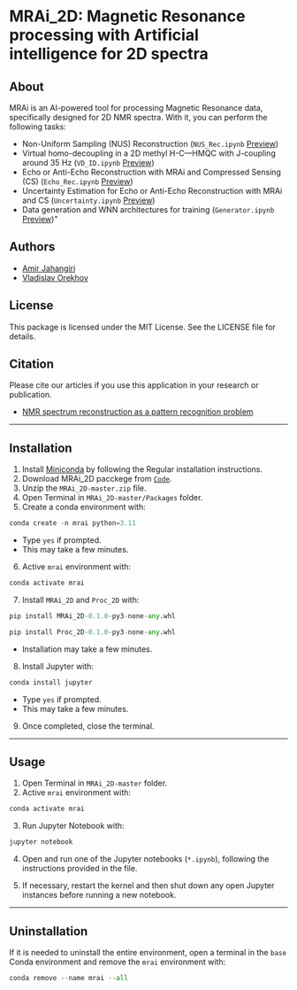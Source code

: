 ﻿# MRAi_2D: Magnetic Resonance processing with Artificial intelligence for 2D spectra

## About
MRAi is an AI-powered tool for processing Magnetic Resonance data, specifically designed for 2D NMR spectra. With it, you can perform the following tasks:
* Non-Uniform Sampling (NUS) Reconstruction (`NUS_Rec.ipynb` [Preview](https://github.com/Amir-Jahangiri/MRAi_2D/blob/master/NUS_Rec.ipynb))
* Virtual homo-decoupling in a 2D methyl H-C—HMQC with J-coupling around 35 Hz (`VD_ID.ipynb` [Preview](https://github.com/Amir-Jahangiri/MRAi_2D/blob/master/VD_ID.ipynb))
* Echo or Anti-Echo Reconstruction with MRAi and Compressed Sensing (CS) (`Echo_Rec.ipynb` [Preview](https://github.com/Amir-Jahangiri/MRAi_2D/blob/master/Echo_Rec.ipynb))
* Uncertainty Estimation for Echo or Anti-Echo Reconstruction with MRAi and CS (`Uncertainty.ipynb` [Preview](https://github.com/Amir-Jahangiri/MRAi_2D/blob/master/Uncertainty.ipynb))
* Data generation and WNN architectures for training (`Generator.ipynb` [Preview](https://github.com/Amir-Jahangiri/MRAi_2D/blob/master/Generator.ipynb))"

## Authors
* [Amir Jahangiri](amir.jahangiri@gu.se)
* [Vladislav Orekhov](vladislav.orekhov@nmr.gu.se)

## License
This package is licensed under the MIT License. See the LICENSE file for details.

## Citation
Please cite our articles if you use this application in your research or publication. 

* [NMR spectrum reconstruction as a pattern recognition problem](https://doi.org/10.1016/j.jmr.2022.107342)

---
## Installation
1. Install [Miniconda](https://docs.conda.io/projects/conda/en/latest/user-guide/install/index.html) by following the Regular installation instructions.
2. Download MRAi_2D pacckege from [`Code`](https://github.com/Amir-Jahangiri/MRAi_2D/archive/refs/heads/master.zip).
3. Unzip the `MRAi_2D-master.zip` file.
4. Open Terminal in `MRAi_2D-master/Packages` folder.
5. Create a conda environment with: 
```python
conda create -n mrai python=3.11
```
* Type `yes` if prompted.
* This may take a few minutes.
  
6. Active `mrai` environment with:
```python
conda activate mrai
```
7. Install `MRAi_2D` and `Proc_2D` with:
```python
pip install MRAi_2D-0.1.0-py3-none-any.whl
```
```python
pip install Proc_2D-0.1.0-py3-none-any.whl
```
* Installation may take a few minutes.
  
8. Install Jupyter with:
```python
conda install jupyter
```
* Type `yes` if prompted.
* This may take a few minutes.
  
9. Once completed, close the terminal.
---
## Usage

1. Open Terminal in `MRAi_2D-master` folder.
2. Active `mrai` environment with:
```python
conda activate mrai
```
3. Run Jupyter Notebook with:
```python
jupyter notebook
```
4. Open and run one of the Jupyter notebooks (`*.ipynb`), following the instructions provided in the file.

5. If necessary, restart the kernel and then shut down any open Jupyter instances before running a new notebook.
---
## Uninstallation

If it is needed to uninstall the entire environment, open a terminal in the `base` Conda environment and remove the `mrai` environment with:
```python
conda remove --name mrai --all
```